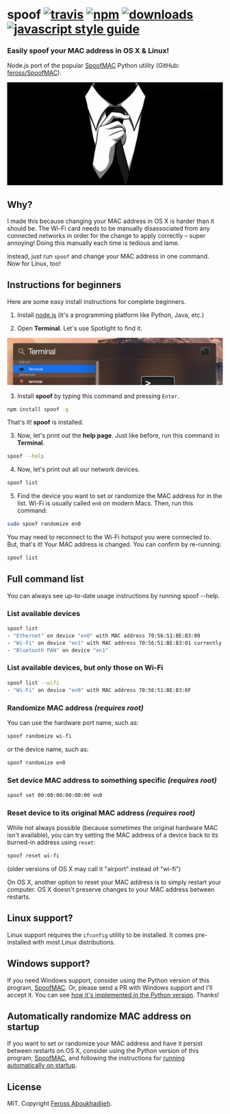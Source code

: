 # spoof [![travis][travis-image]][travis-url] [![npm][npm-image]][npm-url] [![downloads][downloads-image]][downloads-url] [![javascript style guide][standard-image]][standard-url]

[travis-image]: https://img.shields.io/travis/feross/spoof/master.svg
[travis-url]: https://travis-ci.org/feross/spoof
[npm-image]: https://img.shields.io/npm/v/spoof.svg
[npm-url]: https://npmjs.org/package/spoof
[downloads-image]: https://img.shields.io/npm/dm/spoof.svg
[downloads-url]: https://npmjs.org/package/spoof
[standard-image]: https://img.shields.io/badge/code_style-standard-brightgreen.svg
[standard-url]: https://standardjs.com

### Easily spoof your MAC address in OS X & Linux!

Node.js port of the popular [SpoofMAC](https://pypi.python.org/pypi/SpoofMAC/) Python utility (GitHub: [feross/SpoofMAC](https://github.com/feross/SpoofMAC)).

![anonymous](img/img.png)

## Why?

I made this because changing your MAC address in OS X is harder than it should be. The Wi-Fi card needs to be manually disassociated from any connected networks in order for the change to apply correctly – super annoying! Doing this manually each time is tedious and lame.

Instead, just run `spoof` and change your MAC address in one command. Now for Linux, too!

## Instructions for beginners

Here are some easy install instructions for complete beginners.

1. Install [node.js](http://nodejs.org/) (it's a programming platform like Python, Java, etc.)

2. Open **Terminal**. Let's use Spotlight to find it.

  ![terminal](img/spotlight-terminal.png)

3. Install **spoof** by typing this command and pressing `Enter`.

  ```bash
  npm install spoof -g
  ```

  That's it! **spoof** is installed.

3. Now, let's print out the **help page**. Just like before, run this command in **Terminal**.

  ```bash
  spoof --help
  ```

4. Now, let's print out all our network devices.

  ```bash
  spoof list
  ```

5. Find the device you want to set or randomize the MAC address for in the list. Wi-Fi is usually called `en0` on modern Macs. Then, run this command:

  ```bash
  sudo spoof randomize en0
  ```

  You may need to reconnect to the Wi-Fi hotspot you were connected to. But, that's it! Your MAC address is changed. You can confirm by re-running:

   ```bash
   spoof list
   ```

## Full command list

You can always see up-to-date usage instructions by running spoof --help.

### List available devices

```bash
spoof list
- "Ethernet" on device "en0" with MAC address 70:56:51:BE:B3:00
- "Wi-Fi" on device "en1" with MAC address 70:56:51:BE:B3:01 currently set to 70:56:51:BE:B3:02
- "Bluetooth PAN" on device "en1"
```

### List available devices, but only those on Wi-Fi

```bash
spoof list --wifi
- "Wi-Fi" on device "en0" with MAC address 70:56:51:BE:B3:6F
```

### Randomize MAC address *(requires root)*

You can use the hardware port name, such as:

```bash
spoof randomize wi-fi
```

or the device name, such as:

```bash
spoof randomize en0
```

### Set device MAC address to something specific *(requires root)*

```bash
spoof set 00:00:00:00:00:00 en0
```

### Reset device to its original MAC address *(requires root)*

While not always possible (because sometimes the original hardware MAC
isn't available), you can try setting the MAC address of a device back
to its burned-in address using `reset`:

```bash
spoof reset wi-fi
```

(older versions of OS X may call it "airport" instead of "wi-fi")

On OS X, another option to reset your MAC address is to simply restart your
computer. OS X doesn't preserve changes to your MAC address between restarts.

## Linux support?

Linux support requires the `ifconfig` utility to be installed. It comes
pre-installed with most Linux distributions.

## Windows support?

If you need Windows support, consider using the Python version of this program,
[SpoofMAC](https://github.com/feross/SpoofMAC). Or, please send a PR with Windows
support and I'll accept it. You can see [how it's implemented in the Python version](https://github.com/feross/SpoofMAC/blob/master/spoofmac/interface.py#L199-L364).
Thanks!

## Automatically randomize MAC address on startup

If you want to set or randomize your MAC address and have it persist between restarts on
OS X, consider using the Python version of this program,
[SpoofMAC](https://github.com/feross/SpoofMAC), and following the instructions
for [running automatically on startup](https://github.com/feross/spoofmac#optional-run-automatically-at-startup).

## License

MIT. Copyright [Feross Aboukhadijeh](https://www.twitter.com/feross).
